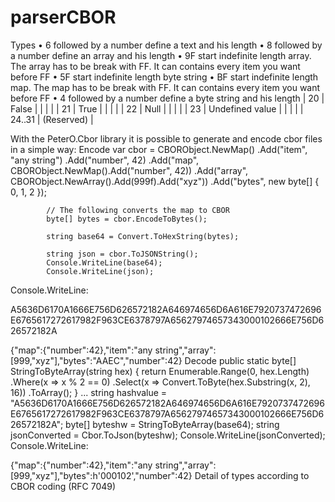 # parserCBOR
Types
•	6 followed by a number define a text and his length
•	8 followed by a number define an array and his length
•	9F start indefinite length array. The array has to be break with FF. It can contains every item you want before FF
•	5F start indefinite length byte string
•	BF start indefinite length map. The map has to be break with FF. It can contains every item you want before FF
•	4 followed by a number define a byte string and his length
											 | 20      | False           |
                       |         |                 |
                       | 21      | True            |
                       |         |                 |
                       | 22      | Null            |
                       |         |                 |
                       | 23      | Undefined value |
                       |         |                 |
                       | 24..31  | (Reserved)      |

With the PeterO.Cbor library it is possible to generate and encode cbor files in a simple way:
Encode
var cbor = CBORObject.NewMap()
                .Add("item", "any string")
                .Add("number", 42)
                .Add("map", CBORObject.NewMap().Add("number", 42))
                .Add("array", CBORObject.NewArray().Add(999f).Add("xyz"))
                .Add("bytes", new byte[] { 0, 1, 2 });

            // The following converts the map to CBOR
            byte[] bytes = cbor.EncodeToBytes();

            string base64 = Convert.ToHexString(bytes);

            string json = cbor.ToJSONString();
            Console.WriteLine(base64);
            Console.WriteLine(json);
Console.WriteLine:

A5636D6170A1666E756D626572182A646974656D6A616E7920737472696E6765617272617982F963CE6378797A65627974657343000102666E756D626572182A

{"map":{"number":42},"item":"any string","array":[999,"xyz"],"bytes":"AAEC","number":42}
Decode
public static byte[] StringToByteArray(string hex)
        {
            return Enumerable.Range(0, hex.Length)
                             .Where(x => x % 2 == 0)
                             .Select(x => Convert.ToByte(hex.Substring(x, 2), 16))
                             .ToArray();
        }
...
string hashvalue = "A5636D6170A1666E756D626572182A646974656D6A616E7920737472696E6765617272617982F963CE6378797A65627974657343000102666E756D626572182A";
byte[] byteshw = StringToByteArray(base64);
string jsonConverted = Cbor.ToJson(byteshw);
Console.WriteLine(jsonConverted);
Console.WriteLine:

{"map":{"number":42},"item":"any string","array":[999,"xyz"],"bytes":h'000102',"number":42}
Detail of types according to CBOR coding (RFC 7049)

